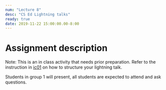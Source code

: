 ```yaml
---
num: "Lecture 8"
desc: "CS Ed Lightning talks"
ready: true
date: 2019-11-22 15:00:00.00-8:00
---
```


# Assignment description

Note: This is an in class activity that needs prior preparation. Refer to the instruction in [ic01](https://ucsb-teaching-cs.github.io/w19/hwk/ic01/) on how to structure your lightning talk.

Students in group 1 will present, all students are expected to attend and ask questions.



